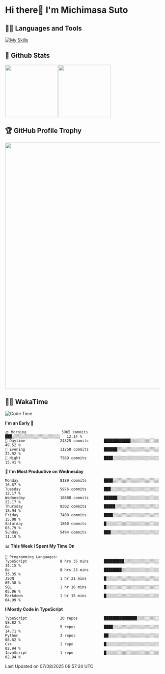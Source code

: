 # Hi there👋 I'm Michimasa Suto

## 🧑‍💻 Languages and Tools
[![My Skills](https://skillicons.dev/icons?i=ts,nextjs,react,go,python,aws,terraform)](https://skillicons.dev)

<!--
**Suto-Michimasa/Suto-Michimasa** is a ✨ _special_ ✨ repository because its `README.md` (this file) appears on your GitHub profile.

Here are some ideas to get you started:

- 🔭 I’m currently working on ...
- 🌱 I’m currently learning ...
- 👯 I’m looking to collaborate on ...
- 🤔 I’m looking for help with ...
- 💬 Ask me about ...
- 📫 How to reach me: ...
- 😄 Pronouns: ...
- ⚡ Fun fact: ...
-->

## 💎 Github Stats

<div>
  <img height="170" align="left" src="https://github-readme-stats-psi-three-31.vercel.app/api?username=Suto-michimasa&count_private=true&show_icons=true&theme=dark" />
  <img height="170" src="https://github-readme-stats-psi-three-31.vercel.app/api/top-langs/?username=Suto-michimasa&langs_count=8&layout=compact&theme=dark" />
</div>

## 🏆 GitHub Profile Trophy

<img width="800" src="https://github-profile-trophy.vercel.app/?username=Suto-michimasa&theme=onedark&no-frame=true"/>


## 🧑‍💻 WakaTime
<!--START_SECTION:waka-->
![Code Time](http://img.shields.io/badge/Code%20Time-1%2C195%20hrs%2025%20mins-blue)

**I'm an Early 🐤** 

```text
🌞 Morning                5965 commits        ███░░░░░░░░░░░░░░░░░░░░░░   12.14 % 
🌆 Daytime                24325 commits       ████████████░░░░░░░░░░░░░   49.52 % 
🌃 Evening                11258 commits       ██████░░░░░░░░░░░░░░░░░░░   22.92 % 
🌙 Night                  7569 commits        ████░░░░░░░░░░░░░░░░░░░░░   15.41 % 
```
📅 **I'm Most Productive on Wednesday** 

```text
Monday                   8189 commits        ████░░░░░░░░░░░░░░░░░░░░░   16.67 % 
Tuesday                  5976 commits        ███░░░░░░░░░░░░░░░░░░░░░░   12.17 % 
Wednesday                10888 commits       ██████░░░░░░░░░░░░░░░░░░░   22.17 % 
Thursday                 9302 commits        █████░░░░░░░░░░░░░░░░░░░░   18.94 % 
Friday                   7408 commits        ████░░░░░░░░░░░░░░░░░░░░░   15.08 % 
Saturday                 1860 commits        █░░░░░░░░░░░░░░░░░░░░░░░░   03.79 % 
Sunday                   5494 commits        ███░░░░░░░░░░░░░░░░░░░░░░   11.19 % 
```


📊 **This Week I Spent My Time On** 

```text
💬 Programming Languages: 
TypeScript               8 hrs 35 mins       █████████░░░░░░░░░░░░░░░░   34.15 % 
Go                       8 hrs 23 mins       ████████░░░░░░░░░░░░░░░░░   33.35 % 
JSON                     1 hr 21 mins        █░░░░░░░░░░░░░░░░░░░░░░░░   05.38 % 
SQL                      1 hr 16 mins        █░░░░░░░░░░░░░░░░░░░░░░░░   05.06 % 
Markdown                 1 hr 15 mins        █░░░░░░░░░░░░░░░░░░░░░░░░   04.99 % 
```

**I Mostly Code in TypeScript** 

```text
TypeScript               20 repos            ███████████████░░░░░░░░░░   58.82 % 
Go                       5 repos             ████░░░░░░░░░░░░░░░░░░░░░   14.71 % 
Python                   3 repos             ██░░░░░░░░░░░░░░░░░░░░░░░   08.82 % 
C++                      1 repo              █░░░░░░░░░░░░░░░░░░░░░░░░   02.94 % 
JavaScript               1 repo              █░░░░░░░░░░░░░░░░░░░░░░░░   02.94 % 
```




 Last Updated on 07/08/2025 09:57:34 UTC
<!--END_SECTION:waka-->
